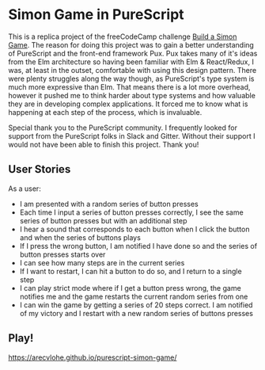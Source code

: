 # Simon Game in PureScript

This is a replica project of the freeCodeCamp challenge <a target="_blank" href="https://www.freecodecamp.org/challenges/build-a-simon-game">Build a Simon Game</a>. The reason for doing this project was to gain a better understanding of PureScript and the front-end framework Pux. Pux takes many of it's ideas from the Elm architecture so having been familiar with Elm & React/Redux, I was, at least in the outset, comfortable with using this design pattern. There were plenty struggles along the way though, as PureScript's type system is much more expressive than Elm. That means there is a lot more overhead, however it pushed me to think harder about type systems and how valuable they are in developing complex applications. It forced me to know what is happening at each step of the process, which is invaluable.

Special thank you to the PureScript community. I frequently looked for support from the PureScript folks in Slack and Gitter. Without their support I would not have been able to finish this project. Thank you!

## User Stories

As a user:

- I am presented with a random series of button presses
- Each time I input a series of button presses correctly, I see the same series of button presses but with an additional step
- I hear a sound that corresponds to each button when I click the button and when the series of buttons plays
- If I press the wrong button, I am notified I have done so and the series of button presses starts over
- I can see how many steps are in the current series
- If I want to restart, I can hit a button to do so, and I return to a single step
- I can play strict mode where if I get a button press wrong, the game notifies me and the game restarts the current random series from one
- I can win the game by getting a series of 20 steps correct. I am notified of my victory and I restart with a new random series of buttons presses

## Play!
https://arecvlohe.github.io/purescript-simon-game/
